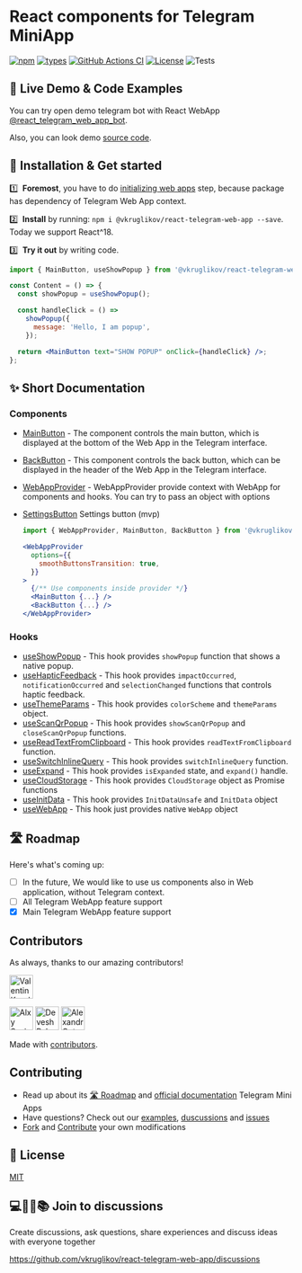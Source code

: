 # React components for Telegram MiniApp

[![npm](https://img.shields.io/npm/v/@vkruglikov/react-telegram-web-app.svg)](https://www.npmjs.com/package/@vkruglikov/react-telegram-web-app)
[![types](https://badgen.net/npm/types/@vkruglikov/react-telegram-web-app)](https://npmjs.org/package/@vkruglikov/react-telegram-web-app)
[![GitHub Actions CI](https://github.com/vkruglikov/react-telegram-web-app/actions/workflows/release.yml/badge.svg)](https://github.com/vkruglikov/react-telegram-web-app/actions/workflows/release.yml)
[![License](https://badgen.net/github/license/vkruglikov/react-telegram-web-app)](https://github.com/vkruglikov/react-telegram-web-app/blob/master/LICENSE)
![Tests](https://github.com/vkruglikov/react-telegram-web-app/actions/workflows/tests.yml/badge.svg)

## 🔴 Live Demo & Code Examples

You can try open demo telegram bot with React WebApp [@react_telegram_web_app_bot](https://t.me/react_telegram_web_app_bot/demo).

Also, you can look demo [source code](./demo/src).

## 🔧 Installation & Get started

1️⃣ &nbsp;**Foremost**, you have to do [initializing web apps](https://core.telegram.org/bots/webapps#initializing-mini-apps) step, because package has dependency of Telegram Web App context.

2️⃣ &nbsp;**Install** by running: `npm i @vkruglikov/react-telegram-web-app --save`. Today we support React^18.

3️⃣ &nbsp;**Try it out** by writing code.

```jsx
import { MainButton, useShowPopup } from '@vkruglikov/react-telegram-web-app';

const Content = () => {
  const showPopup = useShowPopup();

  const handleClick = () =>
    showPopup({
      message: 'Hello, I am popup',
    });

  return <MainButton text="SHOW POPUP" onClick={handleClick} />;
};
```

## ✨ Short Documentation

### Components

- [MainButton](./docs/README.md#mainbutton) -
  The component controls the main button, which is displayed at the bottom of the Web App in the Telegram interface.

- [BackButton](./docs/README.md#backbutton) -
  This component controls the back button, which can be displayed in the header of the Web App in the Telegram interface.

- [WebAppProvider](./docs/README.md#webappprovider) -
  WebAppProvider provide context with WebApp for components and hooks.
  You can try to pass an object with options
- [SettingsButton](./docs/README.md#settingsbutton) Settings button (mvp)

  ```jsx
  import { WebAppProvider, MainButton, BackButton } from '@vkruglikov/react-telegram-web-app';

  <WebAppProvider
    options={{
      smoothButtonsTransition: true,
    }}
  >
    {/** Use components inside provider */}
    <MainButton {...} />
    <BackButton {...} />
  </WebAppProvider>
  ```

### Hooks

- [useShowPopup](./docs/README.md#useshowpopup) -
  This hook provides `showPopup` function that shows a native popup.
- [useHapticFeedback](./docs/README.md#usehapticfeedback) -
  This hook provides `impactOccurred`, `notificationOccurred` and `selectionChanged` functions that controls haptic feedback.
- [useThemeParams](./docs/README.md#usethemeparams) -
  This hook provides `colorScheme` and `themeParams` object.
- [useScanQrPopup](./docs/README.md#usescanqrpopup) -
  This hook provides `showScanQrPopup` and `closeScanQrPopup` functions.
- [useReadTextFromClipboard](./docs/README.md#usereadtextfromclipboard) -
  This hook provides `readTextFromClipboard` function.
- [useSwitchInlineQuery](./docs/README.md#useswitchinlinequery) -
  This hook provides `switchInlineQuery` function.
- [useExpand](./docs/README.md#useexpand) -
  This hook provides `isExpanded` state, and `expand()` handle.
- [useCloudStorage](./docs/README.md#usecloudstorage) -
  This hook provides `CloudStorage` object as Promise functions
- [useInitData](./docs/README.md#useinitdata) -
  This hook provides `InitDataUnsafe` and `InitData` object
- [useWebApp](./docs/README.md#usewebapp) -
  This hook just provides native `WebApp` object

## 🛣 Roadmap

Here's what's coming up:

- [ ] In the future, We would like to use us components also in Web application, without Telegram context.
- [ ] All Telegram WebApp feature support
- [x] Main Telegram WebApp feature support

## Contributors

As always, thanks to our amazing contributors!

<!--GAMFC--><a href="https://github.com/vkruglikov" title="Valentin Kruglikov"><img src="https://avatars.githubusercontent.com/u/9719024?v=4" width="42;" alt="Valentin Kruglikov"/></a>
<a href="https://github.com/xsa-dev" title="Alxy Savin"><img src="https://avatars.githubusercontent.com/u/16959353?v=4" width="42;" alt="Alxy Savin"/></a>
<a href="https://github.com/New-dev0" title="Devesh Pal"><img src="https://avatars.githubusercontent.com/u/69723581?v=4" width="42;" alt="Devesh Pal"/></a>
<a href="https://github.com/alexgoto" title="Alexandr Gotovtsev"><img src="https://avatars.githubusercontent.com/u/43707500?v=4" width="42;" alt="Alexandr Gotovtsev"/></a><!--GAMFC-END-->

Made with [contributors](https://github.com/jaywcjlove/github-action-contributors).

## Contributing

- Read up about its [🛣 Roadmap](#-roadmap) and [official documentation](https://core.telegram.org/bots/webapps) Telegram Mini Apps
- Have questions? Check out our [examples](#-live-demo--code-examples), [duscussions](https://github.com/vkruglikov/react-telegram-web-app/discussions) and [issues](https://github.com/vkruglikov/react-telegram-web-app/discussions)
- [Fork](https://github.com/vkruglikov/react-telegram-web-app/fork) and [Contribute](./CONTRIBUTING.md) your own modifications

## 🥂 License

[MIT](./LICENSE)

## 💻👞🙊📚 Join to discussions

Create discussions, ask questions, share experiences and discuss ideas with everyone together

https://github.com/vkruglikov/react-telegram-web-app/discussions

